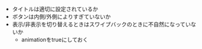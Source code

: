 - タイトルは適切に設定されているか
- ボタンは内側/外側によりすぎていないか
- 表示/非表示を切り替えるときはスワイプバックのときに不自然になっていないか
    - animationをtrueにしておく
